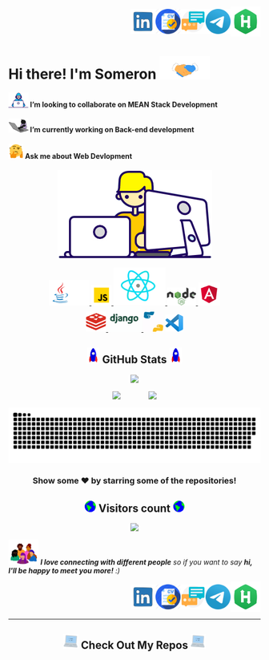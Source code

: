 <!--
    Title: Welcome Page of Somerongit
    Author: Someron Bakuli 
-->
<p align="right">
<a href="https://linkedin.com/in/someronbakuli/" target="blank"><img align="center" src="https://raw.githubusercontent.com/somerongit/somerongit/main/img/LINKEDIN.gif" alt="LinkesIn Profile" height="50" width="50" /></a><a href="https://drive.google.com/file/d/1LtHQYnXEHqOYFhBWzAntJGGbbR6AvXy5/view?usp=sharing" target="blank"><img align="center" src="https://raw.githubusercontent.com/somerongit/somerongit/main/img/cv.png" alt="Resume" height="50" width="50" /></a><a href="https://somerongit.github.io/someronbakuli/#contact" target="blank"><img align="center" src="https://raw.githubusercontent.com/somerongit/somerongit/main/img/maill.gif" alt="Direct Mail" height="50" width="50" /></a><a href="https://t.me/SBakuli" target="blank"><img align="center" src="https://raw.githubusercontent.com/somerongit/somerongit/main/img/telegram.gif" alt="Telegram" height="50" width="50" /></a><a href="https://www.hackerrank.com/2020_CSE_3C_25" target="blank"><img align="center" src="https://raw.githubusercontent.com/somerongit/somerongit/main/img/hackerrank.jpg" alt="Hackerrank" height="60" width="60" /></a>
</p>

<p align="left">
<h1>Hi there! I'm Someron <a href="https://gist.github.com/somerongit"><img src="https://raw.githubusercontent.com/somerongit/somerongit/main/img/Handshake.gif" width="100"></a>
</h1>
</p>

#### <a href="https://gist.github.com/somerongit"><img src="https://raw.githubusercontent.com/somerongit/somerongit/main/img/Developer.gif" width="40px"></a>  I’m looking to collaborate on MEAN Stack Development
#### <a href="https://gist.github.com/somerongit"><img src="https://raw.githubusercontent.com/somerongit/somerongit/main/img/cat.gif" width="40px"></a> I’m currently working on Back-end development
#### <a href="https://gist.github.com/somerongit"><img alt="GIF" src="https://raw.githubusercontent.com/somerongit/somerongit/main/img/QuestionFace.gif" width="30vw" /></a> Ask me about Web Devlopment

<div align="center">
  

<div align="center">
  
  <p align="center">
  <a href="https://gist.github.com/somerongit"><img src="https://raw.githubusercontent.com/somerongit/somerongit/main/img/Designer.gif"></a>
</p>


[ <img height="50" title="Java"       alt="Java"    src="https://raw.githubusercontent.com/somerongit/somerongit/main/img/java.gif"              /> ](https://www.python.org/)[ <img height="40" title="JavaScript"    alt="JavaScript" src="https://raw.githubusercontent.com/somerongit/somerongit/main/img/js.svg"          /> ](https://www.javascript.com/)[ <img height="75" title="React" alt="React" src="https://raw.githubusercontent.com/somerongit/somerongit/main/img/React.gif"            /> ](https://reactjs.org/)[ <img height="35" title="NodeJs"       alt="NodeJs"       src="https://raw.githubusercontent.com/somerongit/somerongit/main/img/nodejs.png"    /> ](https://nodejs.dev/)[ <img height="45" title="AngularJS" alt="AngularJS" src="https://raw.githubusercontent.com/somerongit/somerongit/main/img/angular.gif"            /> ](https://angularjs.org/)  
[ <img height="40" title="Redis" alt="Redis" src="https://raw.githubusercontent.com/somerongit/somerongit/main/img/redis.png"            /> ](https://redis.io/)
[ <img height="50" title="Django"    alt="Django"    src="https://raw.githubusercontent.com/somerongit/somerongit/main/img/django.gif"/> ](https://www.djangoproject.com/)
[<img width="40px" title="Python"       alt="Python"    src="https://raw.githubusercontent.com/somerongit/somerongit/main/img/py.gif" />](https://www.python.org/)
[<img width="35px" title="VS Code"       alt="VS Code"     src="https://raw.githubusercontent.com/somerongit/somerongit/main/img/vsCode.png" />](https://code.visualstudio.com/)
    
## <a href="https://gist.github.com/somerongit"><img src="https://raw.githubusercontent.com/somerongit/somerongit/main/img/Rocket.gif" width="25"></a> GitHub Stats <a href="https://gist.github.com/somerongit"><img src="https://raw.githubusercontent.com/somerongit/somerongit/main/img/Rocket.gif" width="25"></a>

<p align="center">
  <a href="https://gist.github.com/somerongit"><img src="https://github-readme-streak-stats.herokuapp.com/?user=somerongit"></a>
</p>
</div>
    

    
<p >
<a href="https://gist.github.com/somerongit"><img src="https://github-readme-stats.vercel.app/api/top-langs/?username=somerongit&hide=jupyter%20notebook,html&layout=compact&langs_count=5&border_color=fff" ></a>&nbsp; &nbsp; &nbsp; &nbsp; &nbsp; &nbsp; &nbsp; 
<a href="https://gist.github.com/somerongit"><img src="https://github-readme-stats.vercel.app/api?username=somerongit&count_private=true&show_icons=true&border_color=fff" width="46%"></a>
</p>
</div>

<div align="center">
<a href="https://gist.github.com/somerongit"><img  alt="Snake Game"  src="https://raw.githubusercontent.com/somerongit/somerongit/main/img/github-contribution-somerongit-grid-snake.svg" /></a>
</div>



<!--
<div align="center">
  
## <a href="https://gist.github.com/somerongit"><img src="https://raw.githubusercontent.com/somerongit/somerongit/main/img/Medal.gif" width="28"></a> GitHub Contribution <a href="https://gist.github.com/somerongit"><img src="https://raw.githubusercontent.com/somerongit/somerongit/main/img/Medal.gif" width="28"></a>
</div>
-->
<div align="right">
  
<!--
  [![Activity Graph](https://activity-graph.herokuapp.com/graph?username=somerongit&bg_color=fffff&color=708090&line=24292e&point=24292e&area=true&hide_border=true) ](https://gist.github.com/somerongit)
-->
    
 <!-- 
<a href="https://gist.github.com/somerongit"><img src="https://readme-typing-svg.herokuapp.com/?lines=Show+some+❤️!"></a>

Counter link: https://bit.ly/3gwSTxi

![trophy](https://github-profile-trophy.vercel.app/?username=somerongit&rank=B,C,AA,S)
  -->
</div>

  
  <div align="center">
  
### Show some ❤️ by starring some of the repositories!
  </div>
  
<div align="center"> 
 <h2> <a href="https://gist.github.com/somerongit"><img src="https://raw.githubusercontent.com/somerongit/somerongit/main/img/Earth.gif" width="23" /></a> Visitors count <a href="https://gist.github.com/somerongit"><img src="https://raw.githubusercontent.com/somerongit/somerongit/main/img/Earth.gif" width="23" /></a></h2>
  <a href="https://gist.github.com/somerongit"><img src="https://profile-counter.glitch.me/somerongit/count.svg" /></a>
</div>




<a href="https://gist.github.com/somerongit"><img src="https://raw.githubusercontent.com/somerongit/somerongit/main/img/people.gif" width="60"></a> <em><b>I love connecting with different people</b> so if you want to say <b>hi, I'll be happy to meet you more!</b> :)</em>

<p align="right">
<a href="https://linkedin.com/in/someronbakuli/" target="blank"><img align="center" src="https://raw.githubusercontent.com/somerongit/somerongit/main/img/LINKEDIN.gif" alt="LinkesIn Profile" height="50" width="50" /></a><a href="https://drive.google.com/file/d/1LtHQYnXEHqOYFhBWzAntJGGbbR6AvXy5/view?usp=sharing" target="blank"><img align="center" src="https://raw.githubusercontent.com/somerongit/somerongit/main/img/cv.png" alt="Resume" height="50" width="50" /></a><a href="https://somerongit.github.io/someronbakuli/#contact" target="blank"><img align="center" src="https://raw.githubusercontent.com/somerongit/somerongit/main/img/maill.gif" alt="Direct Mail" height="50" width="50" /></a><a href="https://t.me/SBakuli" target="blank"><img align="center" src="https://raw.githubusercontent.com/somerongit/somerongit/main/img/telegram.gif" alt="Telegram" height="50" width="50" /></a><a href="https://www.hackerrank.com/2020_CSE_3C_25" target="blank"><img align="center" src="https://raw.githubusercontent.com/somerongit/somerongit/main/img/hackerrank.jpg" alt="Hackerrank" height="60" width="60" /></a>
</p>

  
  <hr>

<h2  align="center"><a href="https://gist.github.com/somerongit"><img src = "https://raw.githubusercontent.com/somerongit/somerongit/main/img/laptop.gif" width = 30px></a> Check Out My Repos <a href="https://gist.github.com/somerongit"><img src = "https://raw.githubusercontent.com/somerongit/somerongit/main/img/laptop.gif" width = 30px></a> </h2>

  
<!--
    Title: Welcome Page of Somerongit
    Author: Someron Bakuli 
-->
